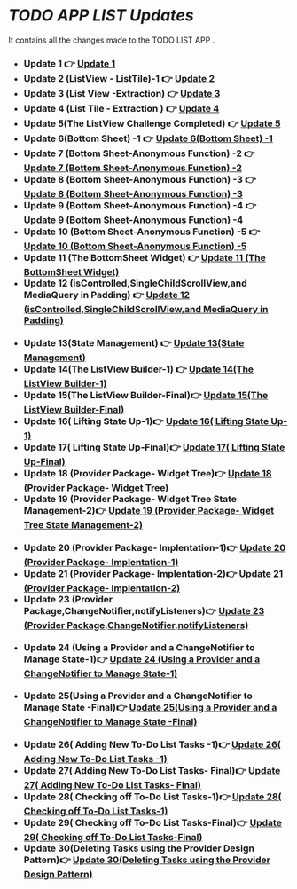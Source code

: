 # _TODO APP LIST Updates_
It contains all the changes made to the TODO LIST APP  .
<h3> 
  <ul>
    <li> Update 1 👉 <a href = "https://github.com/AvinandanBose/todolistapp_updates/tree/main/Update%201"> Update 1 </a> </li>
    <li> Update 2 (ListView - ListTile)-1 👉 <a href = "https://github.com/AvinandanBose/todolistapp_updates/tree/main/Update%202%20(ListView%20-%20ListTile)-1"> Update 2 </a> </li>
    
<li> Update 3 (List View -Extraction) 👉 <a href = "https://github.com/AvinandanBose/todolistapp_updates/tree/main/Update%203%20(List%20View%20-Extraction)"> Update 3 </a> </li>
    
  <li> Update 4 (List Tile - Extraction ) 👉 <a href = "https://github.com/AvinandanBose/todolistapp_updates/tree/main/Update%204%20(List%20Tile%20-%20Extraction%20)"> Update 4 </a> </li>
    
 <li> Update 5(The ListView Challenge Completed) 👉 <a href = "https://github.com/AvinandanBose/todolistapp_updates/tree/main/Update%205(The%20ListView%20Challenge%20Completed)"> Update 5 </a> </li>
    
 <li> Update 6(Bottom Sheet) -1 👉 <a href = "https://github.com/AvinandanBose/todolistapp_updates/tree/main/Update%206(Bottom%20Sheet)%20-1"> Update 6(Bottom Sheet) -1 </a> </li>
    
 <li> Update 7 (Bottom Sheet-Anonymous Function) -2 👉 <a href = "https://github.com/AvinandanBose/todolistapp_updates/tree/main/Update%207%20(Bottom%20Sheet-Anonymous%20Function)%20-2"> Update 7 (Bottom Sheet-Anonymous Function) -2</a> </li>
   
 <li> Update 8 (Bottom Sheet-Anonymous Function) -3 👉 <a href = "https://github.com/AvinandanBose/todolistapp_updates/tree/main/Update%208%20(Bottom%20Sheet-Anonymous%20Function)%20-3"> Update 8 (Bottom Sheet-Anonymous Function) -3</a> </li>
    
  <li> Update 9 (Bottom Sheet-Anonymous Function) -4 👉 <a href = "https://github.com/AvinandanBose/todolistapp_updates/tree/main/Update%209%20(Bottom%20Sheet-Anonymous%20Function)%20-4"> Update 9 (Bottom Sheet-Anonymous Function) -4</a> </li>
    
  <li> Update 10 (Bottom Sheet-Anonymous Function) -5 👉 <a href = "https://github.com/AvinandanBose/todolistapp_updates/tree/main/Update%2010%20(Bottom%20Sheet-Anonymous%20Function)%20-5">Update 10 (Bottom Sheet-Anonymous Function) -5</a> </li>
  
   <li>Update 11 (The BottomSheet Widget) 👉 <a href = "https://github.com/AvinandanBose/todolistapp_updates/tree/main/Update%2011%20(The%20BottomSheet%20Widget)">Update 11 (The BottomSheet Widget)</a> </li>
    
  <li>Update 12 (isControlled,SingleChildScrollView,and MediaQuery in Padding) 👉 <a href = "https://github.com/AvinandanBose/todolistapp_updates/tree/main/Update%2012%20(isControlled%2CSingleChildScrollView%2Cand%20MediaQuery%20in%20Padding)">Update 12 (isControlled,SingleChildScrollView,and MediaQuery in Padding)</a> </li>
   <br> 
 <li>Update 13(State Management) 👉 <a href = "https://github.com/AvinandanBose/todolistapp_updates/tree/main/Update%2013(State%20Management)">Update 13(State Management)</a> </li>
    
 <li>Update 14(The ListView Builder-1) 👉 <a href = "https://github.com/AvinandanBose/todolistapp_updates/tree/main/Update%2014(The%20ListView%20Builder-1)">Update 14(The ListView Builder-1)</a> </li>
    
 <li>Update 15(The ListView Builder-Final)👉 <a href = "https://github.com/AvinandanBose/todolistapp_updates/tree/main/Update%2015(The%20ListView%20Builder-Final)">Update 15(The ListView Builder-Final)</a> </li>
   
 <li>Update 16( Lifting State Up-1)👉 <a href = "https://github.com/AvinandanBose/todolistapp_updates/tree/main/Update%2016(%20Lifting%20State%20Up-1)">Update 16( Lifting State Up-1)</a> </li>
    
  <li>Update 17( Lifting State Up-Final)👉 <a href = "https://github.com/AvinandanBose/todolistapp_updates/tree/main/Update%2017(%20Lifting%20State%20Up-Final)">Update 17( Lifting State Up-Final)</a> </li>
 
 <li>Update 18 (Provider Package- Widget Tree)👉 <a href = "https://github.com/AvinandanBose/todolistapp_updates/tree/main/Update%2018%20(Provider%20Package-%20Widget%20Tree)">Update 18 (Provider Package- Widget Tree)</a> </li>
    
<li>Update 19 (Provider Package- Widget Tree State Management-2)👉 <a href = "https://github.com/AvinandanBose/todolistapp_updates/tree/main/Update%2019%20(Provider%20Package-%20Widget%20Tree%20State%20Management-2)">Update 19 (Provider Package- Widget Tree State Management-2)</a> </li>
    <br> 
    
 <li>Update 20 (Provider Package- Implentation-1)👉 <a href = "https://github.com/AvinandanBose/todolistapp_updates/tree/main/Update%2020%20%20(Provider%20Package-%20Implentation-1)">Update 20 (Provider Package- Implentation-1)</a> </li>
 
  <li>Update 21 (Provider Package- Implentation-2)👉 <a href = "https://github.com/AvinandanBose/todolistapp_updates/tree/main/Update%2021%20(Provider%20Package-%20Implentation-2)">Update 21 (Provider Package- Implentation-2)</a> </li>
 
  <li>Update 23 (Provider Package,ChangeNotifier,notifyListeners)👉 <a href = "https://github.com/AvinandanBose/todolistapp_updates/tree/main/Update%2023%20(Provider%20Package%2CChangeNotifier%2CnotifyListeners)">Update 23 (Provider Package,ChangeNotifier,notifyListeners)</a> </li>
    
 <br> 
 
  <li>Update 24 (Using a Provider and a ChangeNotifier to Manage State-1)👉 <a href = "https://github.com/AvinandanBose/todolistapp_updates/tree/main/Update%2024%20(Using%20a%20Provider%20and%20a%20ChangeNotifier%20to%20Manage%20State-1)">Update 24 (Using a Provider and a ChangeNotifier to Manage State-1)</a> </li>
    
  <br> 
    
 <li>Update 25(Using a Provider and a ChangeNotifier to Manage State -Final)👉 <a href = "https://github.com/AvinandanBose/todolistapp_updates/tree/main/Update%2019%20(Provider%20Package-%20Widget%20Tree%20State%20Management-2)">Update 25(Using a Provider and a ChangeNotifier to Manage State -Final)</a> </li>
    
 <br> 
  
 <li>Update 26( Adding New To-Do List Tasks -1)👉 <a href = "https://github.com/AvinandanBose/todolistapp_updates/tree/main/Update%2026(%20Adding%20New%20To-Do%20List%20Tasks%20-1)">Update 26( Adding New To-Do List Tasks -1)</a> </li>
    
  <li>Update 27( Adding New To-Do List Tasks- Final)👉 <a href = "https://github.com/AvinandanBose/todolistapp_updates/tree/main/Update%2027(%20Adding%20New%20To-Do%20List%20Tasks-%20Final)">Update 27( Adding New To-Do List Tasks- Final)</a> </li>
 
 <li>Update 28( Checking off To-Do List Tasks-1)👉 <a href = "https://github.com/AvinandanBose/todolistapp_updates/tree/main/Update%2028(%20%20Checking%20off%20To-Do%20List%20Tasks-1)">Update 28( Checking off To-Do List Tasks-1)</a> </li>
 
<li>Update 29( Checking off To-Do List Tasks-Final)👉 <a href = "https://github.com/AvinandanBose/todolistapp_updates/tree/main/Update%2029(%20Checking%20off%20To-Do%20List%20Tasks-Final)">Update 29( Checking off To-Do List Tasks-Final)</a> </li>
    
<li>Update 30(Deleting Tasks using the Provider Design Pattern)👉 <a href = "https://github.com/AvinandanBose/todolistapp_updates/tree/main/Update%2030(Deleting%20Tasks%20using%20the%20Provider%20Design%20Pattern)">Update 30(Deleting Tasks using the Provider Design Pattern)</a> </li>
  
 
  </ul>
  </h3>
